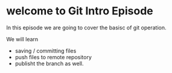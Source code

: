 # welcome to Git Intro Episode 
 
In this episode we are going to cover the basisc of  git operation.

We will learn

- saving / committing files
- push files to remote repository 
- publisht the branch as well.